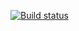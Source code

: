 [![Build status](https://ci.appveyor.com/api/projects/status/85mv05204jy88gqw/branch/main?svg=true)](https://ci.appveyor.com/project/Tatiana-Zenina/patterns-1/branch/main)